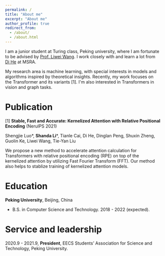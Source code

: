 ```yaml
---
permalink: /
title: "About me"
excerpt: "About me"
author_profile: true
redirect_from: 
  - /about/
  - /about.html
---
```



I am a junior student at Turing class, Peking university, where I am fortunate to be advised by [Prof. Liwei Wang](http://www.liweiwang-pku.com/). I work closely with and learn a lot from [Di He](https://www.microsoft.com/en-us/research/people/dihe/) at MSRA. 

My research area is machine learning, with special interests in models and algorithms inspired by theoretical insights. Recently, my work focuses on the Transformer and its variants [1]. I'm also interested in Transformers in vision and graph tasks.

Publication
=====
[1] **Stable, Fast and Accurate: Kernelized Attention with Relative Positional Encoding** (NeruIPS 2021)

Shengjie Luo*, **Shanda Li***, Tianle Cai, Di He, Dinglan Peng, Shuxin Zheng, Guolin Ke, Liwei Wang, Tie-Yan Liu

We propose a new method to accelerate attention calculation for Transformers with relative positional encoding (RPE) on top of the kernelized attention by utilizing Fast Fourier Transform (FFT). Our method also helps to stablize training of kernelized attention models.

Education
=====

**Peking University**, Beijing, China

* B.S. in Computer Science and Technology. 2018 - 2022 (expected).

Service and leadership
=====  

2020.9 - 2021.9, **President**, EECS Students’ Association for Science and Technology, Peking University.
